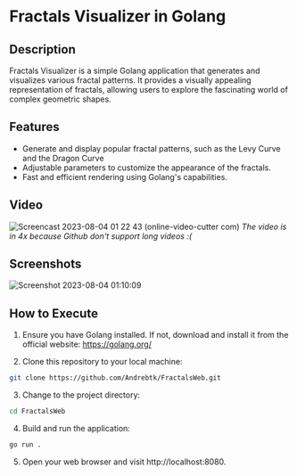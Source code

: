 # Fractals Visualizer in Golang

## Description

Fractals Visualizer is a simple Golang application that generates and visualizes various fractal patterns. It provides a visually appealing representation of fractals, allowing users to explore the fascinating world of complex geometric shapes.

## Features

- Generate and display popular fractal patterns, such as the Levy Curve and the Dragon Curve
- Adjustable parameters to customize the appearance of the fractals.
- Fast and efficient rendering using Golang's capabilities.

## Video

![Screencast 2023-08-04 01 22 43 (online-video-cutter com)](https://github.com/Andrebtk/FractalsWeb/assets/53980377/db5b6b64-6325-4d8e-a9b1-404dabe2834d)
*The video is in 4x because Github don't support long videos :(*


## Screenshots

![Screenshot 2023-08-04 01:10:09](https://github.com/Andrebtk/FractalsWeb/assets/53980377/9d1107c7-895a-4347-9103-b029ddf2892e)


## How to Execute

1. Ensure you have Golang installed. If not, download and install it from the official website: https://golang.org/

2. Clone this repository to your local machine:

```bash
git clone https://github.com/Andrebtk/FractalsWeb.git
```

3. Change to the project directory:

```bash
cd FractalsWeb
```

4. Build and run the application:
```bash
go run .
```

5. Open your web browser and visit http://localhost:8080.
